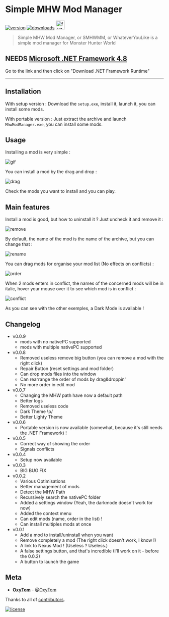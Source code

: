 # Simple MHW Mod Manager

[![version](https://img.shields.io/github/v/release/oxypomme/SimpleMhwModManager?label=Version&style=for-the-badge)](https://shields.io)
[![downloads](https://img.shields.io/github/downloads/oxypomme/SimpleMhwModManager/total?style=for-the-badge)](https://shields.io) <a href="https://forthebadge.com/"><img src="https://forthebadge.com/images/badges/made-with-c-sharp.svg" alt="forthebadge" height="28"/></a>

> Simple MHW Mod Manager, or SMHWMM, or WhateverYouLike is a simple mod manager for Monster Hunter World

## NEEDS [Microsoft .NET Framework 4.8](https://dotnet.microsoft.com/download)

Go to the link and then click on "Download .NET Framework Runtime"

---

## Installation

With setup version : Download the `setup.exe`, install it, launch it, you can install some mods.

With portable version : Just extract the archive and launch `MhwModManager.exe`, you can install some mods.

## Usage

Installing a mod is very simple :

![gif](https://i.imgur.com/JAmO8Bf.gif)

You can install a mod by the drag and drop :

![drag](https://i.imgur.com/y5AentF.gif)

Check the mods you want to install and you can play.

## Main features

Install a mod is good, but how to uninstall it ? Just uncheck it and remove it :

![remove](https://i.imgur.com/AT3nO1b.gif)

By default, the name of the mod is the name of the archive, but you can change that :

![rename](https://i.imgur.com/M8KgDvE.gif)

You can drag mods for organise your mod list (No effects on conflicts) :

![order](https://i.imgur.com/i09sJgo.gif)

When 2 mods enters in conflict, the names of the concerned mods will be in italic, hover your mouse over it to see which mod is in conflict :

![conflict](https://i.imgur.com/Vs7fQEO.png)

As you can see with the other exemples, a Dark Mode is available !

## Changelog

- v0.0.9
  - mods with no nativePC supported
  - mods with multiple nativePC supported
- v0.0.8
  - Removed useless remove big button (you can remove a mod with the right click)
  - Repair Button (reset settings and mod folder)
  - Can drop mods files into the window
  - Can rearrange the order of mods by drag&droppin'
  - No more order in edit mod
- v0.0.7
  - Changing the MHW path have now a default path
  - Better logs
  - Removed useless code
  - Dark Theme \o/
  - Better Lighty Theme
- v0.0.6
  - Portable version is now available (somewhat, because it's still needs the .NET Framework) !
- v0.0.5
  - Correct way of showing the order
  - Signals conflicts
- v0.0.4
  - Setup now available
- v0.0.3
  - BIG BUG FIX
- v0.0.2
  - Various Optimisations
  - Better management of mods
  - Detect the MHW Path
  - Recursively search the nativePC folder
  - Added a settings window (Yeah, the darkmode doesn't work for now)
  - Added the context menu
  - Can edit mods (name, order in the list) !
  - Can install multiples mods at once
- v0.0.1
  - Add a mod to install/uninstall when you want
  - Remove completely a mod (The right click doesn't work, I know !)
  - A link to Nexus Mod ! (Useless ? Useless.)
  - A false settings button, and that's incredible (I'll work on it - before the 0.0.2)
  - A button to launch the game

## Meta

- [**OxyTom**](https://github.com/oxypomme) - [@OxyTom](https://twitter.com/OxyT0m8)

Thanks to all of [contributors](https://github.com/oxypomme/SimpleMhwModManager/contributors).

[![license](https://img.shields.io/github/license/oxypomme/SimpleMhwModManager?style=for-the-badge)](https://github.com/oxypomme/SimpleMhwModManager/blob/master/LICENSE)
